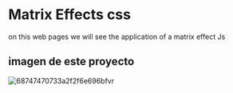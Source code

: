 # Matrix Effects css
on this web pages we will see the application of a matrix effect Js

## imagen de este proyecto
![68747470733a2f2f6e696bfvr](https://user-images.githubusercontent.com/117705995/200725900-37070a66-e0a7-46b1-ab96-39f66a12b1c2.gif)


